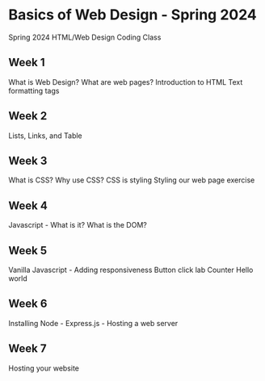 # Basics of Web Design - Spring 2024

Spring 2024 HTML/Web Design Coding Class

## Week 1
What is Web Design?
What are web pages?
Introduction to HTML
Text formatting tags

## Week 2
Lists, Links, and Table

## Week 3
What is CSS? Why use CSS?
CSS is styling
Styling our web page exercise

## Week 4
Javascript - What is it?
What is the DOM?

## Week 5
Vanilla Javascript - Adding responsiveness
Button click lab
Counter
Hello world

## Week 6
Installing Node - Express.js - Hosting a web server

## Week 7
Hosting your website
